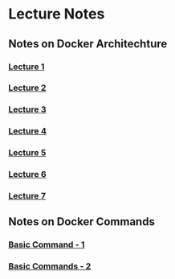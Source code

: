 # Lecture Notes

## Notes on Docker Architechture

### [Lecture 1](./notes/docker-arch/lecture1.md)

### [Lecture 2](./notes/docker-arch/lecture2.md)

### [Lecture 3](./notes/docker-arch/lecture3.md)

### [Lecture 4](./notes/docker-arch/lecture4.md)

### [Lecture 5](./notes/docker-arch/lecture5.md)

### [Lecture 6](./notes/docker-arch/lecture6.md)

### [Lecture 7](./notes/docker-arch/lecture7.md)

## Notes on Docker Commands

### [Basic Command - 1](./docker-commands/1.md)

### [Basic Commands - 2](./docker-commands/2.md)
